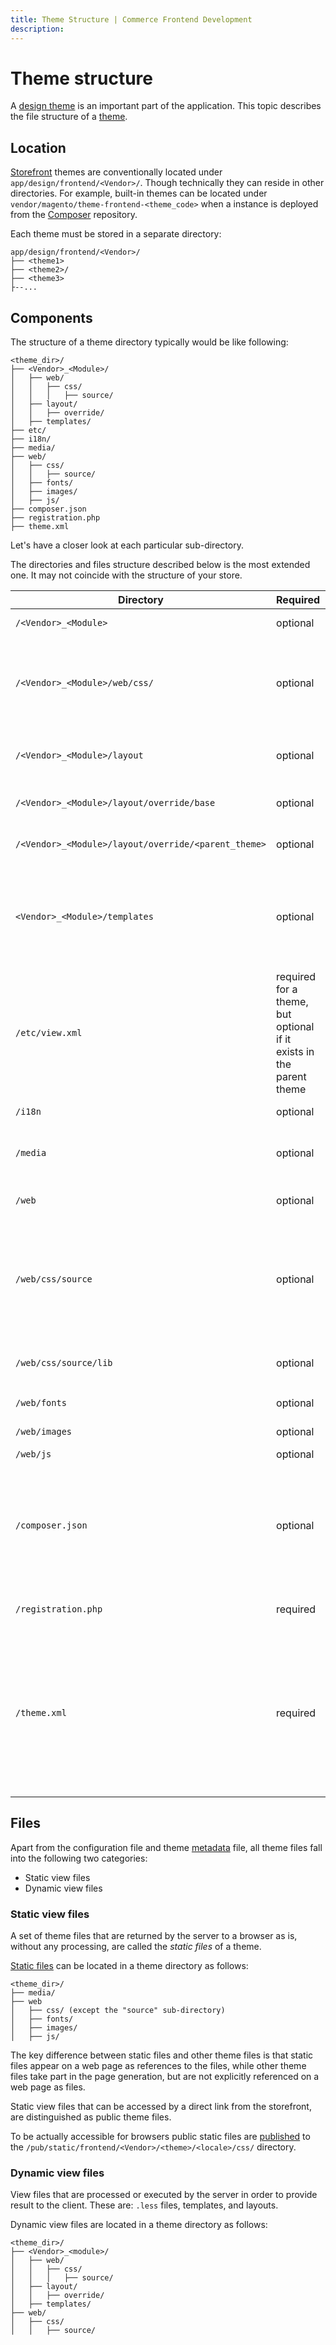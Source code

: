 ```yaml
---
title: Theme Structure | Commerce Frontend Development
description:
---
```


# Theme structure

A [design theme](index.md) is an important part of the application. This topic describes the file structure of a [theme](https://glossary.magento.com/theme).

## Location

[Storefront](https://glossary.magento.com/storefront) themes are conventionally located under `app/design/frontend/<Vendor>/`. Though technically they can reside in other directories. For example, built-in themes can be located under `vendor/magento/theme-frontend-<theme_code>` when a instance is deployed from the [Composer](https://glossary.magento.com/composer) repository.

Each theme must be stored in a separate directory:

```tree
app/design/frontend/<Vendor>/
├── <theme1>
├── <theme2>/
├── <theme3>
├--...
```

## Components

The structure of a theme directory typically would be like following:

```tree
<theme_dir>/
├── <Vendor>_<Module>/
│   ├── web/
│   │   ├── css/
│   │   │   ├── source/
│   ├── layout/
│   │   ├── override/
│   ├── templates/
├── etc/
├── i18n/
├── media/
├── web/
│   ├── css/
│   │   ├── source/
│   ├── fonts/
│   ├── images/
│   ├── js/
├── composer.json
├── registration.php
├── theme.xml
```

Let's have a closer look at each particular sub-directory.

<InlineAlert variant="info" slots="text"/>

The directories and files structure described below is the most extended one. It may not coincide with the structure of your store.

|Directory|Required|Description|
|--- |--- |--- |
|`/<Vendor>_<Module>`|optional|Module-specific styles, layouts, and templates.|
|`/<Vendor>_<Module>/web/css/`|optional|Module-specific styles (`.css` and/or `.less` files). General styles for the module are in the _module.less file, and styles for widgets are in `_widgets.less`.|
|`/<Vendor>_<Module>/layout`|optional|Layout files which extend the default module or parent theme layouts.|
|`/<Vendor>_<Module>/layout/override/base`|optional|Layouts that override the default module layouts.|
|`/<Vendor>_<Module>/layout/override/<parent_theme>`|optional|Layouts that override the parent theme layouts for the module.|
|`<Vendor>_<Module>/templates`|optional|This directory contains theme templates which override the default module templates or parent theme templates for this module. Custom templates are also stored in this directory.|
|`/etc/view.xml`|required for a theme, but optional if it exists in the parent theme|This file contains configurations for all storefront product images and thumbnails. It also contains product page, gallery widget configurations such as navigation options, fullscreen options and breakpoint conditions.|
|`/i18n`|optional|`.csv` files with translations.|
|`/media`|optional|This directory contains a theme preview (a screenshot of your theme).|
|`/web`|optional|Static files that can be loaded directly from the frontend.|
|`/web/css/source`|optional|This directory contains theme LESS configuration files that invoke mixins for global elements from the UI library, and `theme.less` file which overrides the default variables values.|
|`/web/css/source/lib`|optional|View files that override the UI library files stored in `lib/web/css/source/lib`|
|`/web/fonts`|optional|Contains theme fonts and customized icons.|
|`/web/images`|optional|Images that are used in this theme.|
|`/web/js`|optional|Theme JavaScript files.|
|`/composer.json`|optional|Describes the theme dependencies and some meta-information. Will be here if your theme is a Composer package. The "name" field must be in the format `<vendor-name>/theme-<area>-<theme-name>`.|
|`/registration.php`|required|Required to register your theme in the system.|
|`/theme.xml`|required|The file is mandatory as it declares a theme as a system component. It contains the basic meta-information, like the theme title and the parent theme name, if the theme is inherited from an existing theme. The file is used by the system to recognize the theme.|

## Files

Apart from the configuration file and theme [metadata](https://glossary.magento.com/metadata) file, all theme files fall into the following two categories:

*  Static view files
*  Dynamic view files

### Static view files

A set of theme files that are returned by the server to a browser as is, without any processing, are called the *static files* of a theme.

[Static files](https://glossary.magento.com/static-files) can be located in a theme directory as follows:

```tree
<theme_dir>/
├── media/
├── web
│   ├── css/ (except the "source" sub-directory)
│   ├── fonts/
│   ├── images/
│   ├── js/
```

The key difference between static files and other theme files is that static files appear on a web page as references to the files, while other theme files take part in the page generation, but are not explicitly referenced on a web page as files.

Static view files that can be accessed by a direct link from the storefront, are distinguished as public theme files.

<InlineAlert variant="info" slots="text"/>

To be actually accessible for browsers public static files are [published](https://devdocs.magento.com/guides/v2.4/config-guide/cli/config-cli-subcommands-static-view.html#config-cli-static-overview) to the `/pub/static/frontend/<Vendor>/<theme>/<locale>/css/` directory.

### Dynamic view files

View files that are processed or executed by the server in order to provide result to the client. These are: `.less` files, templates, and layouts.

Dynamic view files are located in a theme directory as follows:

```tree
<theme_dir>/
├── <Vendor>_<module>/
│   ├── web/
│   │   ├── css/
│   │   │   ├── source/
│   ├── layout/
│   │   ├── override/
│   ├── templates/
├── web/
│   ├── css/
│   │   ├── source/
```

